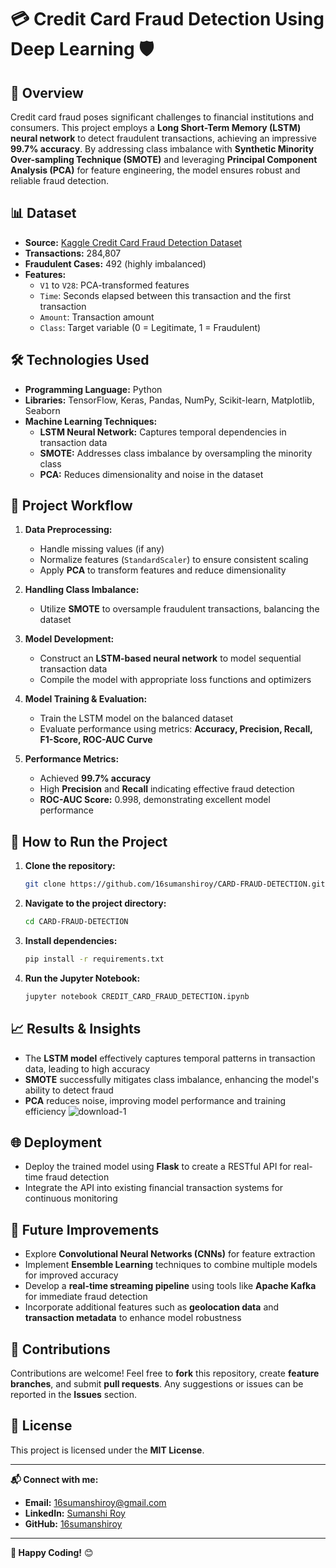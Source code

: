 # 💳 **Credit Card Fraud Detection Using Deep Learning** 🛡️

## 🌟 **Overview**
Credit card fraud poses significant challenges to financial institutions and consumers. This project employs a **Long Short-Term Memory (LSTM) neural network** to detect fraudulent transactions, achieving an impressive **99.7% accuracy**. By addressing class imbalance with **Synthetic Minority Over-sampling Technique (SMOTE)** and leveraging **Principal Component Analysis (PCA)** for feature engineering, the model ensures robust and reliable fraud detection.

## 📊 **Dataset**
- **Source:** [Kaggle Credit Card Fraud Detection Dataset](https://www.kaggle.com/mlg-ulb/creditcardfraud)
- **Transactions:** 284,807
- **Fraudulent Cases:** 492 (highly imbalanced)
- **Features:**
  - `V1` to `V28`: PCA-transformed features
  - `Time`: Seconds elapsed between this transaction and the first transaction
  - `Amount`: Transaction amount
  - `Class`: Target variable (0 = Legitimate, 1 = Fraudulent)

## 🛠️ **Technologies Used**
- **Programming Language:** Python
- **Libraries:** TensorFlow, Keras, Pandas, NumPy, Scikit-learn, Matplotlib, Seaborn
- **Machine Learning Techniques:**
  - **LSTM Neural Network:** Captures temporal dependencies in transaction data
  - **SMOTE:** Addresses class imbalance by oversampling the minority class
  - **PCA:** Reduces dimensionality and noise in the dataset

## 🔄 **Project Workflow**
1. **Data Preprocessing:**
   - Handle missing values (if any)
   - Normalize features (`StandardScaler`) to ensure consistent scaling
   - Apply **PCA** to transform features and reduce dimensionality

2. **Handling Class Imbalance:**
   - Utilize **SMOTE** to oversample fraudulent transactions, balancing the dataset

3. **Model Development:**
   - Construct an **LSTM-based neural network** to model sequential transaction data
   - Compile the model with appropriate loss functions and optimizers

4. **Model Training & Evaluation:**
   - Train the LSTM model on the balanced dataset
   - Evaluate performance using metrics: **Accuracy, Precision, Recall, F1-Score, ROC-AUC Curve**

5. **Performance Metrics:**
   - Achieved **99.7% accuracy**
   - High **Precision** and **Recall** indicating effective fraud detection
   - **ROC-AUC Score:** 0.998, demonstrating excellent model performance

## 🚀 **How to Run the Project**
1. **Clone the repository:**
   ```bash
   git clone https://github.com/16sumanshiroy/CARD-FRAUD-DETECTION.git
   ```
2. **Navigate to the project directory:**
   ```bash
   cd CARD-FRAUD-DETECTION
   ```
3. **Install dependencies:**
   ```bash
   pip install -r requirements.txt
   ```
4. **Run the Jupyter Notebook:**
   ```bash
   jupyter notebook CREDIT_CARD_FRAUD_DETECTION.ipynb
   ```

## 📈 **Results & Insights**
- The **LSTM model** effectively captures temporal patterns in transaction data, leading to high accuracy
- **SMOTE** successfully mitigates class imbalance, enhancing the model's ability to detect fraud
- **PCA** reduces noise, improving model performance and training efficiency
![download-1](https://github.com/user-attachments/assets/32671bd0-e8b3-482a-8366-7e32e73ce75e)


## 🌐 **Deployment**
- Deploy the trained model using **Flask** to create a RESTful API for real-time fraud detection
- Integrate the API into existing financial transaction systems for continuous monitoring

## 🔮 **Future Improvements**
- Explore **Convolutional Neural Networks (CNNs)** for feature extraction
- Implement **Ensemble Learning** techniques to combine multiple models for improved accuracy
- Develop a **real-time streaming pipeline** using tools like **Apache Kafka** for immediate fraud detection
- Incorporate additional features such as **geolocation data** and **transaction metadata** to enhance model robustness

## 🤝 **Contributions**
Contributions are welcome! Feel free to **fork** this repository, create **feature branches**, and submit **pull requests**. Any suggestions or issues can be reported in the **Issues** section.

## 📜 **License**
This project is licensed under the **MIT License**.

---

**📬 Connect with me:**
- **Email:** 16sumanshiroy@gmail.com
- **LinkedIn:** [Sumanshi Roy](https://linkedin.com/in/sumanshi-roy-435229230)
- **GitHub:** [16sumanshiroy](https://github.com/16sumanshiroy)

---

**🚀 Happy Coding!** 😊

